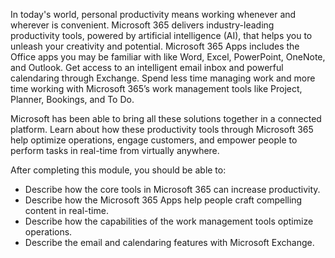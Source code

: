 In today's world, personal productivity means working whenever and wherever is convenient. Microsoft 365 delivers industry-leading productivity tools, powered by artificial intelligence (AI), that helps you to unleash your creativity and potential. Microsoft 365 Apps includes the Office apps you may be familiar with like Word, Excel, PowerPoint, OneNote, and Outlook. Get access to an intelligent email inbox and powerful calendaring through Exchange. Spend less time managing work and more time working with Microsoft 365’s work management tools like Project, Planner, Bookings, and To Do.

Microsoft has been able to bring all these solutions together in a connected platform. Learn about how these productivity tools through Microsoft 365 help optimize operations, engage customers, and empower people to perform tasks in real-time from virtually anywhere.

After completing this module, you should be able to:

 -  Describe how the core tools in Microsoft 365 can increase productivity.
 -  Describe how the Microsoft 365 Apps help people craft compelling content in real-time.
 -  Describe how the capabilities of the work management tools optimize operations.
 -  Describe the email and calendaring features with Microsoft Exchange.

